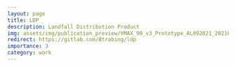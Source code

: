 ```yaml
---
layout: page
title: LDP
description: Landfall Distribution Product
img: assets/img/publication_preview/VMAX_90_v3_Prototype_AL092021_2021082612_wcone_fromtxt.png
redirect: https://gitlab.com/Btrabing/ldp
importance: 3
category: work
---
```


